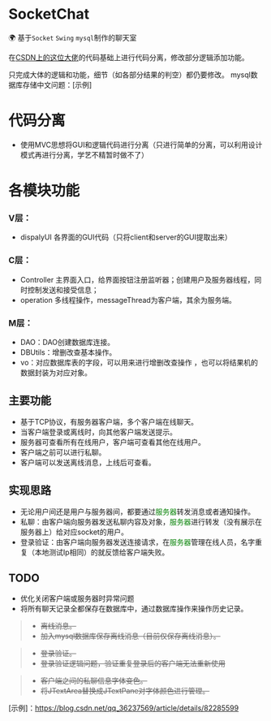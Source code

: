 # SocketChat
🌍
基于`Socket` `Swing` `mysql`制作的聊天室

在[CSDN上的这位大佬]的代码基础上进行代码分离，修改部分逻辑添加功能。

只完成大体的逻辑和功能，细节（如各部分结果的判空）都仍要修改。
mysql数据库存储中文问题：[示例]

# 代码分离
- 使用MVC思想将GUI和逻辑代码进行分离（只进行简单的分离，可以利用设计模式再进行分离，学艺不精暂时做不了）
# 各模块功能
### V层：
- dispalyUI 各界面的GUI代码（只将client和server的GUI提取出来）
### C层：
- Controller 主界面入口，给界面按钮注册监听器；创建用户及服务器线程，同时控制发送和接受信息；
- operation 多线程操作，messageThread为客户端，其余为服务端。
### M层：
- DAO：DAO创建数据库连接。
- DBUtils：增删改查基本操作。
- vo：对应数据库表的字段，可以用来进行增删改查操作 ，也可以将结果机的数据封装为对应对象。

## 主要功能
- 基于TCP协议，有服务器客户端，多个客户端在线聊天。
- 当客户端登录或离线时，向其他客户端发送提示。
- 服务器可查看所有在线用户，客户端可查看其他在线用户。
- 客户端之前可以进行私聊。
- 客户端可以发送离线消息，上线后可查看。

## 实现思路
- 无论用户间还是用户与服务器间，都要通过<font color=green>服务器</font>转发消息或者通知操作。
- 私聊：由客户端向服务器发送私聊内容及对象，<font color=green>服务器</font>进行转发（没有展示在服务器上）给对应socket的用户。
- 登录验证：由客户端向服务器发送连接请求，在<font color=green>服务器</font>管理在线人员，名字重复（本地测试Ip相同）的就反馈给客户端失败。


## TODO
- 优化关闭客户端或服务器时异常问题
- 将所有聊天记录全都保存在数据库中，通过数据库操作来操作历史记录。

>- ~~离线消息。~~
>- ~~加入mysql数据库保存离线消息（目前仅保存离线消息）。~~

>- ~~登录验证。~~
>- ~~登录验证逻辑问题，验证重复登录后的客户端无法重新使用~~

>- ~~客户端之间的私聊信息字体变色。~~
>- ~~将JTextArea替换成JTextPane对字体颜色进行管理。~~

[CSDN上的这位大佬]:https://blog.csdn.net/Haomua/article/details/103596402?utm_medium=distribute.pc_relevant_t0.none-task-blog-BlogCommendFromMachineLearnPai2-1.nonecase&depth_1-utm_source=distribute.pc_relevant_t0.none-task-blog-BlogCommendFromMachineLearnPai2-1.nonecase
[示例]：https://blog.csdn.net/qq_36237569/article/details/82285599